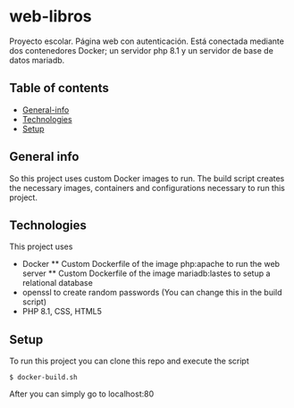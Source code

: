 # web-libros

Proyecto escolar. Página web con autenticación. Está conectada mediante dos contenedores Docker; un servidor php 8.1 y un servidor de base de datos mariadb.

## Table of contents
* [General-info](#general-info)
* [Technologies](#technologies)
* [Setup](#setup)

## General info
So this project uses custom Docker images to run. 
The build script creates the necessary images, containers and configurations necessary to run this project.

## Technologies
This project uses
* Docker
** Custom Dockerfile of the image php:apache to run the web server
** Custom Dockerfile of the image mariadb:lastes to setup a relational database
* openssl to create random passwords (You can change this in the build script)
* PHP 8.1, CSS, HTML5

## Setup
To run this project you can clone this repo and execute the script 
```
$ docker-build.sh
```
After you can simply go to localhost:80